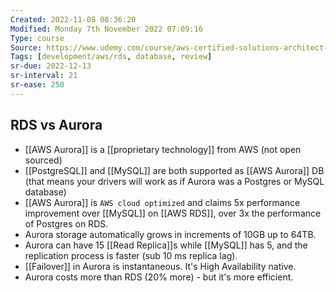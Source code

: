 ```yaml
---
Created: 2022-11-08 08:36:20
Modified: Monday 7th November 2022 07:09:16
Type: course
Source: https://www.udemy.com/course/aws-certified-solutions-architect-associate-saa-c01/?xref=E0Aed11STH4LPUQvCz0GJFABTmM=
Tags: [development/aws/rds, database, review]
sr-due: 2022-12-13
sr-interval: 21
sr-ease: 250
---
```


## RDS vs Aurora

- [[AWS Aurora]] is a [[proprietary technology]] from AWS (not open sourced)
- [[PostgreSQL]] and [[MySQL]] are both supported as [[AWS Aurora]] DB (that means your drivers will work as if Aurora was a Postgres or MySQL database)
- [[AWS Aurora]] is `AWS cloud optimized` and claims 5x performance improvement over [[MySQL]] on [[AWS RDS]], over 3x the performance of Postgres on RDS.
- Aurora storage automatically grows in increments of 10GB up to 64TB.
- Aurora can have 15 [[Read Replica]]s while [[MySQL]] has 5, and the replication process is faster (sub 10 ms replica lag).
- [[Failover]] in Aurora is instantaneous. It's High Availability native.
- Aurora costs more than RDS (20% more) - but it's more efficient.